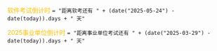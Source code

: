 <font color="#ffc000">软件考试倒计时</font>
`= "距离软考还有 " + (date("2025-05-24") - date(today)).days + " 天"`

<font color="#ffc000">2025事业单位倒计时</font>
`= "距离事业单位考试还有 " + (date("2025-03-29") - date(today)).days + " 天"`

